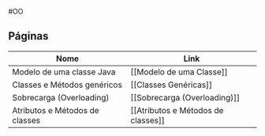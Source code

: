 #OO
## Páginas

| Nome                           | Link                               |
| ------------------------------ | ---------------------------------- |
| Modelo de uma classe Java      | [[Modelo de uma Classe]]           |
| Classes e Métodos genéricos    | [[Classes Genéricas]]              |
| Sobrecarga (Overloading)       | [[Sobrecarga (Overloading)]]       |
| Atributos e Métodos de classes | [[Atributos e Métodos de classes]] |
